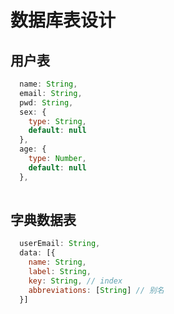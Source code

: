 # 数据库表设计


## 用户表
```javascript
  name: String,
  email: String,
  pwd: String,
  sex: {
    type: String,
    default: null
  },
  age: {
    type: Number,
    default: null
  },
  
```

## 字典数据表
```javascript
  userEmail: String,
  data: [{
    name: String,
    label: String,
    key: String, // index
    abbreviations: [String] // 别名
  }]
```


